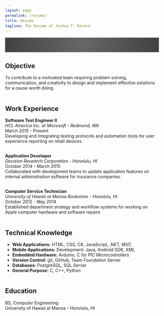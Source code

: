 ```yaml
---
layout: page
permalink: /resume/
title: Resume
tagline: The Resume of Joshua T. Rivera
---
```

<img src="/resume/objective-header.png">

## Objective
To contribute to a motivated team requiring problem solving, communication, and creativity to design and implement effective solutions for a cause worth doing.
<br><br>

## Work Experience
**Software Test Engineer II**<br>
*HCL America Inc. at Microsoft - Redmond, WA*<br>
March 2015 - Present
<br>Developing and integrating testing protocols and automation tools for user experience reporting on retail devices.

<br>**Application Developer**<br>
*Decision Research Corporation - Honolulu, HI*<br>
October 2014 - March 2015
<br>Collaborated with development teams to update application features on internal administration software for insurance companies.

<br>**Computer Service Technician**<br>
*University of Hawaii at Manoa Bookstore - Honolulu, HI*<br>
October 2012 - May 2014
<br>Established department strategy and workflow systems for working on Apple computer hardware and software repairs<br><br>

## Technical Knowledge
* **Web Applications:** HTML, CSS, C#, JavaScript, .NET, MVC
* **Mobile Applications:** Development: Java, Android SDK, XML 
* **Embedded Hardware:** Arduino, C for PIC Microcontrollers
* **Version Control:** git, GitHub, Team Foundation Server
* **Databases:** PostgreSQL, SQL Server
* **General Purpose:** C, C++, Python
<br><br>

## Education
BS, Computer Engineering<br>
University of Hawaii at Manoa – Honolulu, HI<br>
